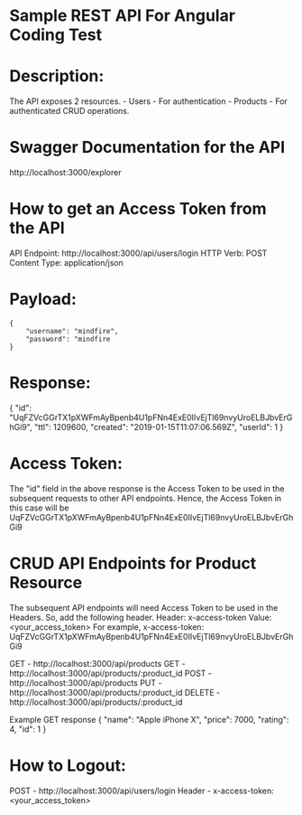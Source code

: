 # Sample REST API For Angular Coding Test

# Description:
The API exposes 2 resources.
	- Users - For authentication
	- Products - For authenticated CRUD operations.


# Swagger Documentation for the API
http://localhost:3000/explorer
	

# How to get an Access Token from the API

API Endpoint: http://localhost:3000/api/users/login
HTTP Verb: POST
Content Type: application/json

# Payload:
	{
		"username": "mindfire",
		"password": "mindfire
	}

# Response:
{
    "id": "UqFZVcGGrTX1pXWFmAyBpenb4U1pFNn4ExE0IIvEjTl69nvyUroELBJbvErGhGi9",
    "ttl": 1209600,
    "created": "2019-01-15T11:07:06.569Z",
    "userId": 1
}

# Access Token: 
The "id" field in the above response is the Access Token to be used in the subsequent requests to other API endpoints.
Hence, the Access Token in this case will be UqFZVcGGrTX1pXWFmAyBpenb4U1pFNn4ExE0IIvEjTl69nvyUroELBJbvErGhGi9


# CRUD API Endpoints for Product Resource

The subsequent API endpoints will need Access Token to be used in the Headers. So, add the following header.
Header: x-access-token
Value: <your_access_token>
For example, 
x-access-token: UqFZVcGGrTX1pXWFmAyBpenb4U1pFNn4ExE0IIvEjTl69nvyUroELBJbvErGhGi9

GET -       http://localhost:3000/api/products
GET -       http://localhost:3000/api/products/:product_id
POST -      http://localhost:3000/api/products
PUT -       http://localhost:3000/api/products/:product_id
DELETE -    http://localhost:3000/api/products/:product_id

Example GET response
	{
        "name": "Apple iPhone X",
        "price": 7000,
        "rating": 4,
        "id": 1
    }


# How to Logout:
POST - http://localhost:3000/api/users/login
Header - x-access-token: <your_access_token>